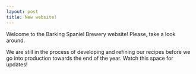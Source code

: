 ```yaml
---
layout: post
title: New website!
---
```


Welcome to the Barking Spaniel Brewery website! Please, take a look around.


We are still in the process of developing and refining our recipes before we go into production towards the end of the year. Watch this space for updates!

